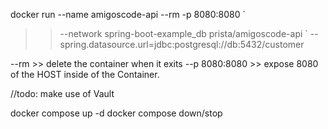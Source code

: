 docker run --name amigoscode-api --rm -p 8080:8080 `
>> --network spring-boot-example_db prista/amigoscode-api `
>> --spring.datasource.url=jdbc:postgresql://db:5432/customer

--rm >> delete the container when it exits
--p 8080:8080 >> expose 8080 of the HOST inside of the Container.

//todo: make use of Vault


docker compose up -d
docker compose down/stop